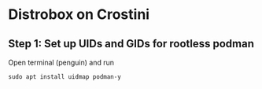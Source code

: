 # Distrobox on Crostini

## Step 1: Set up UIDs and GIDs for rootless podman

Open terminal (penguin) and run
```
sudo apt install uidmap podman-y
```
